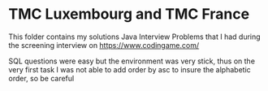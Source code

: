# TMC Luxembourg and TMC France

This folder contains my solutions Java Interview Problems that I had during the screening interview on https://www.codingame.com/

SQL questions were easy but the environment was very stick, thus on the very first task I was not able to add order by asc to insure the alphabetic order, so be careful
